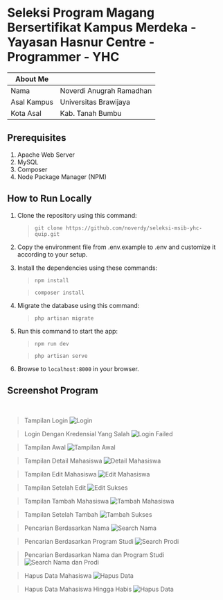# Seleksi Program Magang Bersertifikat Kampus Merdeka - Yayasan Hasnur Centre - Programmer - YHC

| About Me    |                          |
|-------------|--------------------------|
| Nama        | Noverdi Anugrah Ramadhan |
| Asal Kampus | Universitas Brawijaya    |
| Kota Asal   | Kab. Tanah Bumbu         |

## Prerequisites

1. Apache Web Server
2. MySQL
3. Composer
4. Node Package Manager (NPM)

## How to Run Locally

1. Clone the repository using this command:
    > ```git clone https://github.com/noverdy/seleksi-msib-yhc-quip.git```
2. Copy the environment file from .env.example to .env and customize it according to your setup.
3. Install the dependencies using these commands:
    > ```npm install```
    
    > ```composer install```
4. Migrate the database using this command:
    > ```php artisan migrate```
5. Run this command to start the app:
    > ```npm run dev```

    > ```php artisan serve```
6. Browse to `localhost:8000` in your browser.


## Screenshot Program
<br>

> Tampilan Login
![Login](./public/screenshots/login.png)

> Login Dengan Kredensial Yang Salah
![Login Failed](./public/screenshots/login-gagal.png)

> Tampilan Awal
![Tampilan Awal](./public/screenshots/awal.png)

> Tampilan Detail Mahasiswa
![Detail Mahasiswa](./public/screenshots/detail.png)

> Tampilan Edit Mahasiswa
![Edit Mahasiswa](./public/screenshots/edit.png)

> Tampilan Setelah Edit
![Edit Sukses](./public/screenshots/edit-sukses.png)

> Tampilan Tambah Mahasiswa
![Tambah Mahasiswa](./public/screenshots/tambah.png)

> Tampilan Setelah Tambah
![Tambah Sukses](./public/screenshots/hasil-tambah.png)

> Pencarian Berdasarkan Nama
![Search Nama](./public/screenshots/cari.png)

> Pencarian Berdasarkan Program Studi
![Search Prodi](./public/screenshots/cari-2.png)

> Pencarian Berdasarkan Nama dan Program Studi
![Search Nama dan Prodi](./public/screenshots/cari-3.png)

> Hapus Data Mahasiswa
![Hapus Data](./public/screenshots/hapus.png)

> Hapus Data Mahasiswa Hingga Habis
![Hapus Data](./public/screenshots/hapus-2.png)